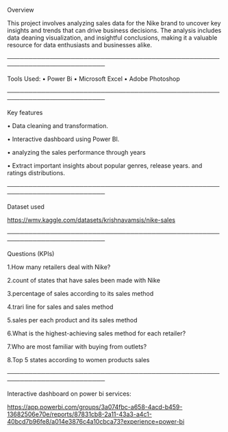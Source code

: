 Overview

This project involves analyzing sales data for the Nike brand to uncover key insights and trends that can drive
business decisions. The analysis includes data deaning visualization, and insightful conclusions, making it a valuable
resource for data enthusiasts and businesses alike.

─────────────────────────────────────────────────────────────────────────

Tools Used:
• Power Bi
• Microsoft Excel
• Adobe Photoshop

─────────────────────────────────────────────────────────────────────────

Key features

• Data cleaning and transformation.

• Interactive dashboard using Power Bl.

• analyzing the sales performance through years

• Extract important insights about popular genres, release years. and ratings distributions.


─────────────────────────────────────────────────────────────────────────

Dataset used

https://wmv.kaggle.com/datasets/krishnavamsis/nike-sales

─────────────────────────────────────────────────────────────────────────

Questions (KPIs)

1.How many retailers deal with Nike?

2.count of states that have sales been made with Nike

3.percentage of sales according to its sales method

4.trari line for sales and sales method

5.sales per each product and its sales method

6.What is the highest-achieving sales method for each retailer?

7.Who are most familiar with buying from outlets?

8.Top 5 states according to women products sales

─────────────────────────────────────────────────────────────────────────

Interactive dashboard on power bi services:

https://app.powerbi.com/groups/3a074fbc-a658-4acd-b459-13682506e70e/reports/87831cb8-2a11-43a3-a4c1-40bcd7b96fe8/a014e3876c4a10cbca73?experience=power-bi

